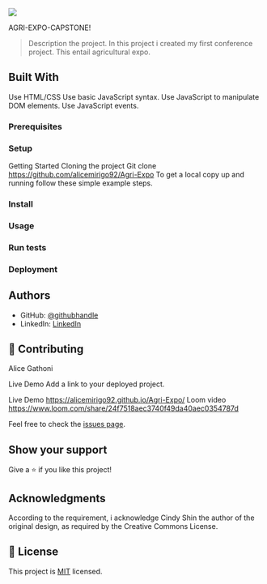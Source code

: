 
![](https://img.shields.io/badge/Microverse-blueviolet)

AGRI-EXPO-CAPSTONE!

> Description the project.
> In this project i created my first conference project. This entail agricultural expo. 

## Built With

Use HTML/CSS
Use basic JavaScript syntax.
Use JavaScript to manipulate DOM elements.
Use JavaScript events.

### Prerequisites

### Setup

Getting Started
Cloning the project
Git clone https://github.com/alicemirigo92/Agri-Expo
To get a local copy up and running follow these simple example steps.

### Install

### Usage

### Run tests

### Deployment

## Authors

- GitHub: [@githubhandle](https://github.com/alicemirigo92)
- LinkedIn: [LinkedIn](www.linkedin.com/in/alice-mirigo)

## 🤝 Contributing
 

Alice Gathoni

Live Demo
Add a link to your deployed project.

Live Demo https://alicemirigo92.github.io/Agri-Expo/
Loom video https://www.loom.com/share/24f7518aec3740f49da40aec0354787d

Feel free to check the [issues page](../../issues/).

## Show your support

Give a ⭐️ if you like this project!

## Acknowledgments

According to the requirement, i acknowledge Cindy Shin the author of the original design, as required by the Creative Commons License.

## 📝 License

This project is [MIT](https://choosealicense.com/licenses/mit/) licensed.
